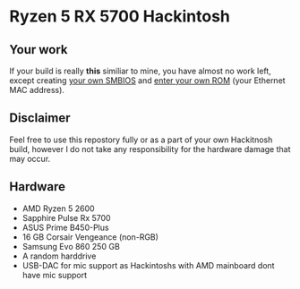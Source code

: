 # Ryzen 5 RX 5700 Hackintosh

## Your work
If your build is really __this__ similiar to mine, you have almost no work left, except creating [your own SMBIOS](https://github.com/corpnewt/GenSMBIOS) and [enter your own ROM](https://dortania.github.io/OpenCore-Post-Install/universal/iservices.html#fixing-rom) (your Ethernet MAC address).

## Disclaimer
Feel free to use this repostory fully or as a part of your own Hackitnosh build, however I do not take any responsibility for the hardware damage that may occur. 

## Hardware
- AMD Ryzen 5 2600
- Sapphire Pulse Rx 5700
- ASUS Prime B450-Plus
- 16 GB Corsair Vengeance (non-RGB)
- Samsung Evo 860 250 GB
- A random harddrive
- USB-DAC for mic support as Hackintoshs with AMD mainboard dont have mic support

  

